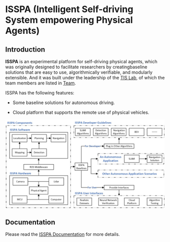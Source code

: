 # ISSPA (Intelligent Self-driving System empowering Physical Agents)

## Introduction
**ISSPA** is an experimental platform for self-driving physical agents, which was originally designed to 
facilitate researchers by creatingbaseline solutions that are easy to use, algorithmically verifiable, and 
modularly extensible. And it was built under the leadership of the [TIS Lab](https://tis.ios.ac.cn/), of which 
the team members are listed in [Team](https://isspa.readthedocs.io/en/latest/about_us/team.html).

ISSPA has the following features:

- Some baseline solutions for autonomous driving.

- Cloud platform that supports the remote use of physical vehicles.

![ISSPA Overview](./docs/source/imgs/isspa_overview.jpg)

## Documentation
Please read the [ISSPA Documentation](https://isspa.readthedocs.io/en/latest/) for more details.
